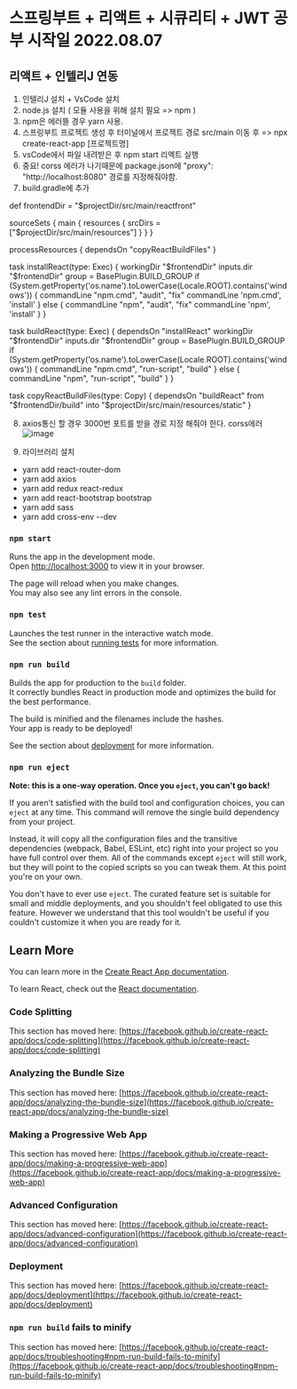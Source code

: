 # 스프링부트 + 리액트 + 시큐리티 + JWT 공부 시작일 2022.08.07

## 리액트 + 인텔리J 연동

1. 인텔리J 설치 + VsCode 설치 
2. node.js 설치 ( 모듈 사용을 위해 설치 필요 => npm )
3. npm은 에러뜰 경우 yarn 사용.
4. 스프링부트 프로젝트 생성 후 터미널에서 프로젝트 경로 src/main 이동 후 => npx create-react-app [프로젝트명]
5. vsCode에서 파일 내려받은 후 npm start 리엑트 실행
6. 중요! corss 에러가 나기때문에 package.json에 "proxy": "http://localhost:8080" 경로를 지정해줘야함.
7. build.gradle에 추가 

def frontendDir = "$projectDir/src/main/reactfront"

sourceSets {
	main {
		resources { srcDirs = ["$projectDir/src/main/resources"]
		}
	}
}

processResources { dependsOn "copyReactBuildFiles" }

task installReact(type: Exec) {
	workingDir "$frontendDir"
	inputs.dir "$frontendDir"
	group = BasePlugin.BUILD_GROUP
	if (System.getProperty('os.name').toLowerCase(Locale.ROOT).contains('windows')) {
		commandLine "npm.cmd", "audit", "fix"
		commandLine 'npm.cmd', 'install' }
	else {
		commandLine "npm", "audit", "fix" commandLine 'npm', 'install'
	}
}

task buildReact(type: Exec) {
	dependsOn "installReact"
	workingDir "$frontendDir"
	inputs.dir "$frontendDir"
	group = BasePlugin.BUILD_GROUP
	if (System.getProperty('os.name').toLowerCase(Locale.ROOT).contains('windows')) {
		commandLine "npm.cmd", "run-script", "build"
	} else {
		commandLine "npm", "run-script", "build"
	}
}

task copyReactBuildFiles(type: Copy) {
	dependsOn "buildReact"
	from "$frontendDir/build"
	into "$projectDir/src/main/resources/static"
}

8. axios통신 할 경우 3000번 포트를 받을 경로 지정 해줘야 한다. corss에러 
![image](https://user-images.githubusercontent.com/84554175/183284967-a239e477-bb6b-420e-a4b0-5f30767386f7.png)

9. 라이브러리 설치 
 - yarn add react-router-dom
 - yarn add axios
 - yarn add redux react-redux
 - yarn add react-bootstrap bootstrap
 - yarn add sass
 - yarn add cross-env --dev

### `npm start`

Runs the app in the development mode.\
Open [http://localhost:3000](http://localhost:3000) to view it in your browser.

The page will reload when you make changes.\
You may also see any lint errors in the console.

### `npm test`

Launches the test runner in the interactive watch mode.\
See the section about [running tests](https://facebook.github.io/create-react-app/docs/running-tests) for more information.

### `npm run build`

Builds the app for production to the `build` folder.\
It correctly bundles React in production mode and optimizes the build for the best performance.

The build is minified and the filenames include the hashes.\
Your app is ready to be deployed!

See the section about [deployment](https://facebook.github.io/create-react-app/docs/deployment) for more information.

### `npm run eject`

**Note: this is a one-way operation. Once you `eject`, you can't go back!**

If you aren't satisfied with the build tool and configuration choices, you can `eject` at any time. This command will remove the single build dependency from your project.

Instead, it will copy all the configuration files and the transitive dependencies (webpack, Babel, ESLint, etc) right into your project so you have full control over them. All of the commands except `eject` will still work, but they will point to the copied scripts so you can tweak them. At this point you're on your own.

You don't have to ever use `eject`. The curated feature set is suitable for small and middle deployments, and you shouldn't feel obligated to use this feature. However we understand that this tool wouldn't be useful if you couldn't customize it when you are ready for it.

## Learn More

You can learn more in the [Create React App documentation](https://facebook.github.io/create-react-app/docs/getting-started).

To learn React, check out the [React documentation](https://reactjs.org/).

### Code Splitting

This section has moved here: [https://facebook.github.io/create-react-app/docs/code-splitting](https://facebook.github.io/create-react-app/docs/code-splitting)

### Analyzing the Bundle Size

This section has moved here: [https://facebook.github.io/create-react-app/docs/analyzing-the-bundle-size](https://facebook.github.io/create-react-app/docs/analyzing-the-bundle-size)

### Making a Progressive Web App

This section has moved here: [https://facebook.github.io/create-react-app/docs/making-a-progressive-web-app](https://facebook.github.io/create-react-app/docs/making-a-progressive-web-app)

### Advanced Configuration

This section has moved here: [https://facebook.github.io/create-react-app/docs/advanced-configuration](https://facebook.github.io/create-react-app/docs/advanced-configuration)

### Deployment

This section has moved here: [https://facebook.github.io/create-react-app/docs/deployment](https://facebook.github.io/create-react-app/docs/deployment)

### `npm run build` fails to minify

This section has moved here: [https://facebook.github.io/create-react-app/docs/troubleshooting#npm-run-build-fails-to-minify](https://facebook.github.io/create-react-app/docs/troubleshooting#npm-run-build-fails-to-minify)
